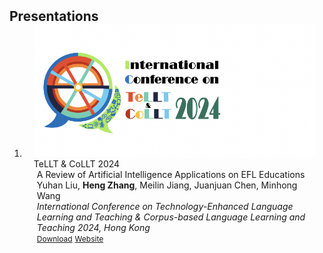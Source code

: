 <h2 id="Talks" style="margin: 2px 0px -15px;">Presentations</h2>

<div class="publications">
<ol class="bibliography">


<li>
<div class="pub-row">

  <div class="col-sm-3 abbr" style="position: relative;padding-right: 15px;padding-left: 15px;">
    <img src="assets/img/tellt2024.png" class="teaser img-fluid z-depth-1">
    <abbr class="badge">TeLLT & CoLLT 2024</abbr>
  </div>

  <div class="col-sm-9" style="position: relative;padding-right: 15px;padding-left: 20px;">
    <div class="title"><a target="_blank">A Review of Artificial Intelligence Applications on EFL Educations</a></div>
    <div class="author">Yuhan Liu, <strong>Heng Zhang</strong>, Meilin Jiang, Juanjuan Chen, Minhong Wang</div>
    <div class="periodical"><em>International Conference on Technology-Enhanced Language Learning and Teaching & Corpus-based Language Learning and Teaching 2024, Hong Kong</em></div>
    <div class="links">
      <a href="" class="btn btn-sm z-depth-0" role="button" target="_blank" style="font-size:12px;">Download</a>
      <a href="https://www.eduhk.hk/lml/telltcollt2024/" class="btn btn-sm z-depth-0" role="button" target="_blank" style="font-size:12px;">Website</a>
      <strong><i style="color:#7b5aa6"></i></strong>
    </div>
  </div>
</div>
</li>
  
<br>
</ol>
</div>
